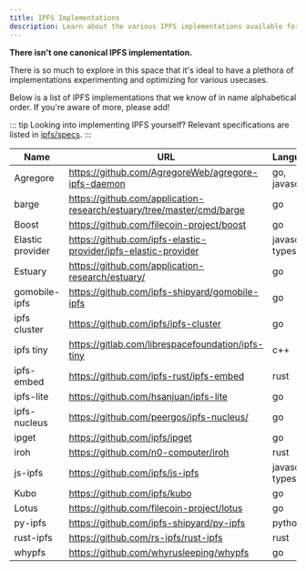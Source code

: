 ```yaml
---
title: IPFS Implementations
description: Learn about the various IPFS implementations available for different usecases
---
```



**There isn't one canonical IPFS implementation.**

There is so much to explore in this space that it's ideal to have a plethora of implementations experimenting and optimizing for various usecases.

Below is a list of IPFS implementations that we know of in name alphabetical order.
If you're aware of more, please add!

::: tip
Looking into implementing IPFS yourself?
Relevant specifications are listed in [ipfs/specs](https://github.com/ipfs/specs/).
:::



| Name             | URL                                                                     | Language(s)            |
|------------------|-------------------------------------------------------------------------|------------------------|
| Agregore         | <https://github.com/AgregoreWeb/agregore-ipfs-daemon>                   | go, javascript         |
| barge            | <https://github.com/application-research/estuary/tree/master/cmd/barge> | go                     |
| Boost            | <https://github.com/filecoin-project/boost>                             | go                     |
| Elastic provider | <https://github.com/ipfs-elastic-provider/ipfs-elastic-provider>        | javascript, typescript |
| Estuary          | <https://github.com/application-research/estuary/>                      | go                     |
| gomobile-ipfs    | <https://github.com/ipfs-shipyard/gomobile-ipfs>                        | go                     |
| ipfs cluster     | <https://github.com/ipfs/ipfs-cluster>                                  | go                     |
| ipfs tiny        | <https://gitlab.com/librespacefoundation/ipfs-tiny>                     | c++                    |
| ipfs-embed       | <https://github.com/ipfs-rust/ipfs-embed>                               | rust                   |
| ipfs-lite        | <https://github.com/hsanjuan/ipfs-lite>                                 | go                     |
| ipfs-nucleus     | <https://github.com/peergos/ipfs-nucleus/>                              | go                     |
| ipget            | <https://github.com/ipfs/ipget>                                         | go                     |
| iroh             | <https://github.com/n0-computer/iroh>                                   | rust                   |
| js-ipfs          | <https://github.com/ipfs/js-ipfs>                                       | javascript, typescript |
| Kubo             | <https://github.com/ipfs/kubo>                                          | go                     |
| Lotus            | <https://github.com/filecoin-project/lotus>                             | go                     |
| py-ipfs          | <https://github.com/ipfs-shipyard/py-ipfs>                              | python                 |
| rust-ipfs        | <https://github.com/rs-ipfs/rust-ipfs>                                  | rust                   |
| whypfs           | <https://github.com/whyrusleeping/whypfs>                               | go                     |
